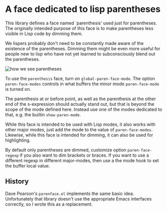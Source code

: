 A face dedicated to lisp parentheses
====================================

This library defines a face named `parenthesis' used just for
parentheses.  The originally intended purpose of this face is
to make parentheses less visible in Lisp code by dimming them.

We lispers probably don't need to be constantly made aware of the
existence of the parentheses.  Dimming them might be even more
useful for people new to lisp who have not yet learned to
subconsciously blend out the parentheses.

![how we see parentheses](parentheses.png)

To use the `parenthesis` face, turn on `global-paren-face-mode`.
The option `paren-face-modes` controls in what buffers the minor
mode `paren-face-mode` is turned on.

The parenthesis at or before point, as well as the parenthesis at
the other end of the s-expression should actually stand out, but
that is beyond the scope of the mode defined here.  Instead use one
of the modes dedicated to that, e.g. the builtin `show-paren-mode`.

While this face is intended to be used with Lisp modes, it also
works with other major modes, just add the mode to the value of
`paren-face-modes`.  Likewise, while this face is intended for
dimming, it can also be used for highlighting.

By default only parentheses are dimmed, customize option
`paren-face-regexp` if you also want to dim brackets or braces.
If you want to use a different regexp in different major-modes,
then use a the mode hook to set the buffer local value.

History
-------

Dave Pearson's `parenface.el` implements the same basic idea.
Unfortunately that library doesn't use the appropriate Emacs
interfaces correctly, so I wrote this as a replacement.
